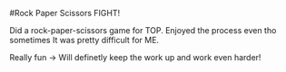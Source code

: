#Rock Paper Scissors FIGHT!

Did a rock-paper-scissors game for TOP. Enjoyed the process even tho sometimes It was pretty difficult for ME.

Really fun -> Will definetly keep the work up and work even harder!